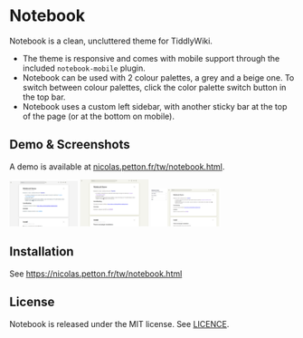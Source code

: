 # Notebook

Notebook is a clean, uncluttered theme for TiddlyWiki.

- The theme is responsive and comes with mobile support through the included
  `notebook-mobile` plugin.
- Notebook can be used with 2 colour palettes, a grey and a beige one. To switch
  between colour palettes, click the color palette switch button in the top bar.
- Notebook uses a custom left sidebar, with another sticky bar at the top of the
  page (or at the bottom on mobile).

## Demo & Screenshots

A demo is available at
[nicolas.petton.fr/tw/notebook.html](https://nicolas.petton.fr/tw/notebook.html).


<a href="./screenshots/grey.png"><img src="./screenshots/grey.png" width="24%" alt="Grey theme"/></a>
<a href="./screenshots/beige.png"><img src="./screenshots/beige.png" width="24%" alt="Beige theme"/></a>
<a href="./screenshots/sidebar.png"><img src="./screenshots/sidebar.png" width="24%" alt="Left sidebar"/></a>

## Installation

See https://nicolas.petton.fr/tw/notebook.html

## License

Notebook is released under the MIT license. See [LICENCE](./LICENSE).
